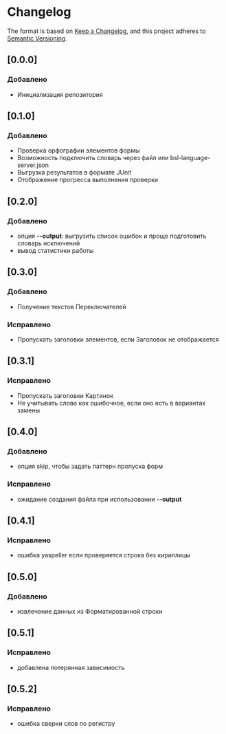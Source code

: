 # Changelog

The format is based on [Keep a Changelog](https://keepachangelog.com/en/1.0.0/),
and this project adheres to [Semantic Versioning](https://semver.org/spec/v2.0.0.html).

## [0.0.0]

### Добавлено
- Инициализация репозитория

## [0.1.0]

### Добавлено
- Проверка орфографии элементов формы
- Возможность подключить словарь через файл или bsl-language-server.json
- Выгрузка результатов в формате JUnit
- Отображение прогресса выполнения проверки

## [0.2.0]

### Добавлено
- опция **--output**: выгрузить список ошибок и проще подготовить словарь исключений
- вывод статистики работы

## [0.3.0]

### Добавлено

- Получение текстов Переключателей

### Исправлено

- Пропускать заголовки элементов, если Заголовок не отображается

## [0.3.1]

### Исправлено

- Пропускать заголовки Картинок
- Не учитывать слово как ошибочное, если оно есть в вариантах замены

## [0.4.0]

### Добавлено
- опция skip, чтобы задать паттерн пропуска форм

### Исправлено
- ожидание создания файла при использовании **--output**

## [0.4.1]

### Исправлено
- ошибка yaspeller если проверяется строка без кириллицы

## [0.5.0]

### Добавлено
- извлечение данных из Форматированной строки

## [0.5.1]

### Исправлено

- добавлена потерянная зависимость

## [0.5.2]

### Исправлено

- ошибка сверки слов по регистру
